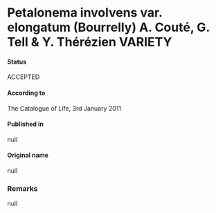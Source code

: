 # Petalonema involvens var. elongatum (Bourrelly) A. Couté, G. Tell & Y. Thérézien VARIETY

#### Status
ACCEPTED

#### According to
The Catalogue of Life, 3rd January 2011

#### Published in
null

#### Original name
null

### Remarks
null